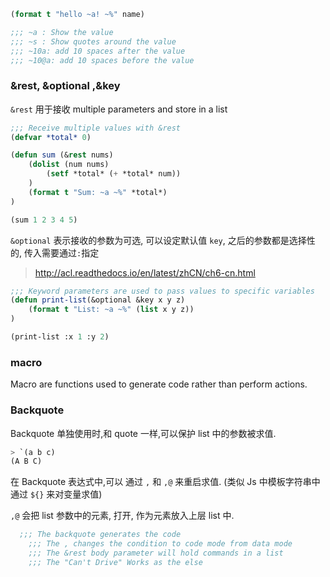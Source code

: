 ```lisp
(format t "hello ~a! ~%" name)

;;; ~a : Show the value
;;; ~s : Show quotes around the value
;;; ~10a: add 10 spaces after the value
;;; ~10@a: add 10 spaces before the value
```

### &rest, &optional ,&key

`&rest` 用于接收 multiple parameters and store in a list

```lisp
;;; Receive multiple values with &rest
(defvar *total* 0)

(defun sum (&rest nums)
	(dolist (num nums)
		(setf *total* (+ *total* num))
	)
	(format t "Sum: ~a ~%" *total*)
)

(sum 1 2 3 4 5)
```

`&optional` 表示接收的参数为可选, 可以设定默认值
`key`, 之后的参数都是选择性的, 传入需要通过`:`指定

> http://acl.readthedocs.io/en/latest/zhCN/ch6-cn.html

```lisp
;;; Keyword parameters are used to pass values to specific variables
(defun print-list(&optional &key x y z)
	(format t "List: ~a ~%" (list x y z))
)

(print-list :x 1 :y 2)
```

### macro

Macro are functions used to generate code rather than perform actions.

### Backquote

Backquote 单独使用时,和 quote 一样,可以保护 list 中的参数被求值.

```lisp
> `(a b c)
(A B C)
```

在 Backquote 表达式中,可以 通过 `,` 和 `,@` 来重启求值. (类似 Js 中模板字符串中通过 `${}` 来对变量求值)

`,@` 会把 list 参数中的元素, 打开, 作为元素放入上层 list 中.

```lisp
  ;;; The backquote generates the code
	;;; The , changes the condition to code mode from data mode
	;;; The &rest body parameter will hold commands in a list
	;;; The "Can't Drive" Works as the else
```
